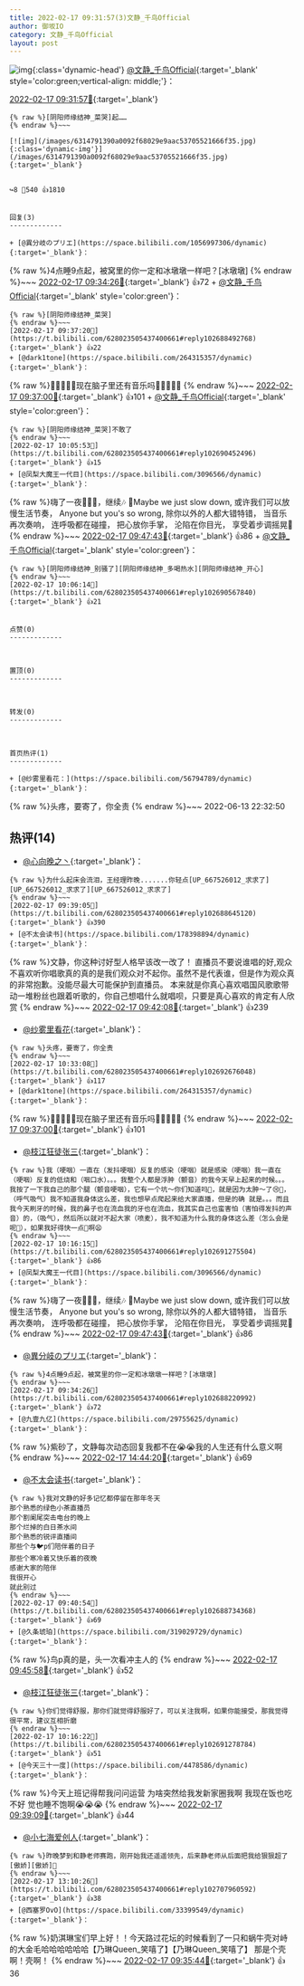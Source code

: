 ```yaml
---
title: 2022-02-17 09:31:57(3)文静_千鸟Official
author: 御坂IO
category: 文静_千鸟Official
layout: post
---
```


![img](/images/ac7482ed1b9a7f203dc68c0c4a77c488a27b108a.jpg){:class='dynamic-head'}
[@文静_千鸟Official](https://space.bilibili.com/667526012/dynamic){:target='_blank' style='color:green;vertical-align: middle;'}：

[2022-02-17 09:31:57🔗](https://t.bilibili.com/628023505437400661){:target='_blank'}

~~~
{% raw %}[阴阳师缘结神_菜哭]起……
{% endraw %}~~~

[![img](/images/6314791390a0092f68029e9aac53705521666f35.jpg){:class='dynamic-img'}](/images/6314791390a0092f68029e9aac53705521666f35.jpg){:target='_blank'}


↪️8 💬540 👍1810


回复(3)
-------------

+ [@異分岐のプリエ](https://space.bilibili.com/1056997306/dynamic){:target='_blank'}：
~~~
{% raw %}4点睡9点起，被窝里的你一定和冰墩墩一样吧？[冰墩墩]
{% endraw %}~~~
[2022-02-17 09:34:26🔗](https://t.bilibili.com/628023505437400661#reply102688220992){:target='_blank'} 👍72
    + [@文静_千鸟Official](https://space.bilibili.com/667526012/dynamic){:target='_blank' style='color:green'}：
~~~
{% raw %}[阴阳师缘结神_菜哭]
{% endraw %}~~~
[2022-02-17 09:37:20🔗](https://t.bilibili.com/628023505437400661#reply102688492768){:target='_blank'} 👍22
+ [@dark1tone](https://space.bilibili.com/264315357/dynamic){:target='_blank'}：
~~~
{% raw %}💃💃💃💃💃现在脑子里还有音乐吗💃💃💃💃💃
{% endraw %}~~~
[2022-02-17 09:37:00🔗](https://t.bilibili.com/628023505437400661#reply102688485584){:target='_blank'} 👍101
    + [@文静_千鸟Official](https://space.bilibili.com/667526012/dynamic){:target='_blank' style='color:green'}：
~~~
{% raw %}[阴阳师缘结神_菜哭]不敢了
{% endraw %}~~~
[2022-02-17 10:05:53🔗](https://t.bilibili.com/628023505437400661#reply102690452496){:target='_blank'} 👍15
+ [@凤梨大魔王一代目](https://space.bilibili.com/3096566/dynamic){:target='_blank'}：
~~~
{% raw %}嗨了一夜💃💃💃，继续🎶
💃Maybe we just slow down, 
或许我们可以放慢生活节奏，
Anyone but you&#39;s so wrong, 
除你以外的人都大错特错，
当音乐再次奏响，
连呼吸都在碰撞，
把心放你手掌，
沦陷在你目光，
享受着步调摇晃💃
{% endraw %}~~~
[2022-02-17 09:47:43🔗](https://t.bilibili.com/628023505437400661#reply102689285744){:target='_blank'} 👍86
    + [@文静_千鸟Official](https://space.bilibili.com/667526012/dynamic){:target='_blank' style='color:green'}：
~~~
{% raw %}[阴阳师缘结神_别骚了][阴阳师缘结神_多喝热水][阴阳师缘结神_开心]
{% endraw %}~~~
[2022-02-17 10:06:14🔗](https://t.bilibili.com/628023505437400661#reply102690567840){:target='_blank'} 👍21


点赞(0)
-------------



置顶(0)
-------------



转发(0)
-------------



首页热评(1)
-------------

+ [@纱雾里看花：](https://space.bilibili.com/56794789/dynamic){:target='_blank'}：
~~~
{% raw %}头疼，要寄了，你全责
{% endraw %}~~~
2022-06-13 22:32:50


热评(14)
-------------

+ [@心向晚之丶](https://space.bilibili.com/95758131/dynamic){:target='_blank'}：
~~~
{% raw %}为什么起床会流泪，王经理昨晚.......你轻点[UP_667526012_求求了][UP_667526012_求求了][UP_667526012_求求了]
{% endraw %}~~~
[2022-02-17 09:39:05🔗](https://t.bilibili.com/628023505437400661#reply102688645120){:target='_blank'} 👍390
+ [@不太会读书](https://space.bilibili.com/178398894/dynamic){:target='_blank'}：
~~~
{% raw %}文静，你这种讨好型人格早该改一改了！
直播员不要说谁唱的好,观众不喜欢听你唱歌真的真的是我们观众对不起你。虽然不是代表谁，但是作为观众真的非常抱歉。没能尽最大可能保护到直播员。
本来就是你真心喜欢唱国风歌歌带动一堆粉丝也跟着听歌的，你自己想唱什么就唱呗，只要是真心喜欢的肯定有人欣赏
{% endraw %}~~~
[2022-02-17 09:42:08🔗](https://t.bilibili.com/628023505437400661#reply102688832320){:target='_blank'} 👍239
+ [@纱雾里看花](https://space.bilibili.com/56794789/dynamic){:target='_blank'}：
~~~
{% raw %}头疼，要寄了，你全责
{% endraw %}~~~
[2022-02-17 10:33:08🔗](https://t.bilibili.com/628023505437400661#reply102692676048){:target='_blank'} 👍117
+ [@dark1tone](https://space.bilibili.com/264315357/dynamic){:target='_blank'}：
~~~
{% raw %}💃💃💃💃💃现在脑子里还有音乐吗💃💃💃💃💃
{% endraw %}~~~
[2022-02-17 09:37:00🔗](https://t.bilibili.com/628023505437400661#reply102688485584){:target='_blank'} 👍101
+ [@枝江狂徒张三](https://space.bilibili.com/19268544/dynamic){:target='_blank'}：
~~~
{% raw %}我（哽咽）一直在（发抖哽咽）反复的感染（哽咽）就是感染（哽咽）我一直在（哽咽）反复的低烧和（咽口水）。。。我整个人都是浮肿（颤音）的我今天早上起来的时候。。。我按了一下我自己的那个腿（颤音哽咽），它有一个坑～你们知道吗🤕，就是因为太肿～了😢🤧，（呼气吸气）我不知道我身体这么差，我也想早点爬起来给大家直播，但是的确 就是。。。而且我今天刷牙的时候，我的鼻子也在流血我的牙也在流血，我其实自己也蛮害怕（害怕得发抖的声音）的，（吸气），然后所以就对不起大家（喷麦），我不知道为什么我的身体这么差（怎么会是呢🤔），如果我好得快一点🤧啊😫
{% endraw %}~~~
[2022-02-17 10:16:15🔗](https://t.bilibili.com/628023505437400661#reply102691275504){:target='_blank'} 👍86
+ [@凤梨大魔王一代目](https://space.bilibili.com/3096566/dynamic){:target='_blank'}：
~~~
{% raw %}嗨了一夜💃💃💃，继续🎶
💃Maybe we just slow down, 
或许我们可以放慢生活节奏，
Anyone but you&#39;s so wrong, 
除你以外的人都大错特错，
当音乐再次奏响，
连呼吸都在碰撞，
把心放你手掌，
沦陷在你目光，
享受着步调摇晃💃
{% endraw %}~~~
[2022-02-17 09:47:43🔗](https://t.bilibili.com/628023505437400661#reply102689285744){:target='_blank'} 👍86
+ [@異分岐のプリエ](https://space.bilibili.com/1056997306/dynamic){:target='_blank'}：
~~~
{% raw %}4点睡9点起，被窝里的你一定和冰墩墩一样吧？[冰墩墩]
{% endraw %}~~~
[2022-02-17 09:34:26🔗](https://t.bilibili.com/628023505437400661#reply102688220992){:target='_blank'} 👍72
+ [@九壹九亿](https://space.bilibili.com/29755625/dynamic){:target='_blank'}：
~~~
{% raw %}紫砂了，文静每次动态回复我都不在😭😭我的人生还有什么意义啊
{% endraw %}~~~
[2022-02-17 14:44:20🔗](https://t.bilibili.com/628023505437400661#reply102716369872){:target='_blank'} 👍69
+ [@不太会读书](https://space.bilibili.com/178398894/dynamic){:target='_blank'}：
~~~
{% raw %}我对文静的好多记忆都停留在那年冬天
那个熟悉的绿色小茶直播员
那个割阑尾突击电台的晚上
那个烂掉的白日茶水间
那个熟悉的锐评直播间
那些个与🐦p们陪伴着的日子
那些个寒冷着又快乐着的夜晚
感谢大家的陪伴
我很开心
就此别过
{% endraw %}~~~
[2022-02-17 09:40:54🔗](https://t.bilibili.com/628023505437400661#reply102688734368){:target='_blank'} 👍69
+ [@久条琥珀](https://space.bilibili.com/319029729/dynamic){:target='_blank'}：
~~~
{% raw %}鸟p真的是，头一次看冲主人的
{% endraw %}~~~
[2022-02-17 09:45:58🔗](https://t.bilibili.com/628023505437400661#reply102689123280){:target='_blank'} 👍52
+ [@枝江狂徒张三](https://space.bilibili.com/19268544/dynamic){:target='_blank'}：
~~~
{% raw %}你们觉得舒服，那你们就觉得舒服好了，可以关注我啊，如果你能接受，那我觉得很平常，建议互相折磨
{% endraw %}~~~
[2022-02-17 10:16:22🔗](https://t.bilibili.com/628023505437400661#reply102691278784){:target='_blank'} 👍51
+ [@今天三十一度](https://space.bilibili.com/4478586/dynamic){:target='_blank'}：
~~~
{% raw %}今天上班记得帮我问问运营 为啥突然给我发新家圈我啊 我现在饭也吃不好 觉也睡不饱啊😭😭😭
{% endraw %}~~~
[2022-02-17 09:39:09🔗](https://t.bilibili.com/628023505437400661#reply102688603920){:target='_blank'} 👍44
+ [@小七海爱创人](https://space.bilibili.com/12072645/dynamic){:target='_blank'}：
~~~
{% raw %}昨晚梦到和静老师赛跑，刚开始我还遥遥领先，后来静老师从后面把我给狠狠超了[傲娇][傲娇]🥺
{% endraw %}~~~
[2022-02-17 13:10:26🔗](https://t.bilibili.com/628023505437400661#reply102707960592){:target='_blank'} 👍38
+ [@西塞罗OvO](https://space.bilibili.com/33399549/dynamic){:target='_blank'}：
~~~
{% raw %}奶淇琳宝们早上好！！今天路过花坛的时候看到了一只和蜗牛壳对峙的大金毛哈哈哈哈哈哈【乃琳Queen_笑嘻了】【乃琳Queen_笑嘻了】
那是个壳啊！壳啊！
{% endraw %}~~~
[2022-02-17 09:35:44🔗](https://t.bilibili.com/628023505437400661#reply102688366112){:target='_blank'} 👍36


